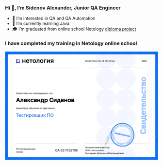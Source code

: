 ### Hi 👋,  I’m Sidenov Alexander, Junior QA Engineer

- 👀 I’m interested in QA and QA Automation
- 🌱 I’m currently learning Java
- 🎓 I’m graduated from online school Netology [diploma project](https://github.com/Sidenov/WebTour)


### I have completed my training in Netology online school
![](https://github.com/Sidenov/Sidenov/blob/main/certificate.jpg)
